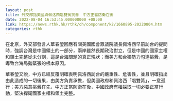 ```yaml
---
layout: post
title: 外交部指美國與佩洛西唱雙簧挑釁　中方正當防衛在後
date: 2022-08-04 16:53:45.000000000 +08:00
link: https://news.rthk.hk/rthk/ch/component/k2/1660895-20220804.htm
categories: rthk
---
```


在北京，外交部發言人華春瑩回應有關美國國會眾議院議長佩洛西早前訪台的提問時，強調台灣是中國領土的一部分，兩岸雖然長期政治對立，但是中國的國家主權和領土完整從未分割，這是台海問題的真正現狀；而美方和台獨勢力勾連挑釁，是導致台海局勢緊張的根本原因。

華春瑩又說，中方已經反覆明確表明佩洛西訪台的嚴重性、危害性，並且明確指出由此造成的一切後果，由美方負責承擔，但美國政府和佩洛西「唱雙簧」，一意孤行；美方惡意挑釁在先，中方正當防衛在後，中國政府有權採取一切必要正當行動，堅決捍衛國家主權和領土完整。
